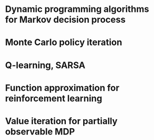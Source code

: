 # Dynamic programming algorithms for Markov decision process
# Monte Carlo policy iteration
# Q-learning, SARSA
# Function approximation for reinforcement learning
# Value iteration for partially observable MDP
